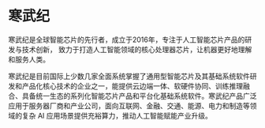 # 寒武纪

寒武纪是全球智能芯片的先行者，成立于2016年，专注于人工智能芯片产品的研发与技术创新，
致力于打造人工智能领域的核心处理器芯片，让机器更好地理解和服务人类。

寒武纪是目前国际上少数几家全面系统掌握了通用型智能芯片及其基础系统软件研发和产品化核心技术的企业之一，能提供云边端一体、软硬件协同、训练推理融合、具备统一生态的系列化智能芯片产品和平台化基础系统软件。寒武纪产品广泛应用于服务器厂商和产业公司，面向互联网、金融、交通、能源、电力和制造等领域的复杂 AI 应用场景提供充裕算力，推动人工智能赋能产业升级。
